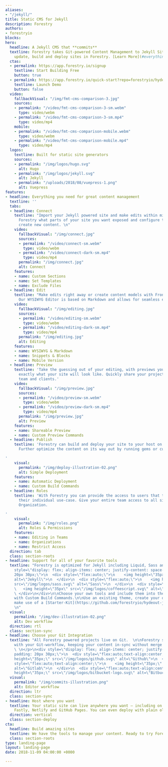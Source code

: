 ```yaml
---
aliases:
- "/jekyll/"
title: Static CMS for Jekyll
description: Forestry
authors:
- forestryio
blocks: 
hero:
  headline: A Jekyll CMS that **commits**
  textline: Forestry takes Git-powered Content Management to Jekyll Sites. Easily
    update, build and deploy sites in Forestry. [Learn More](#everything-you-need-for-great-content-management)
  ctas:
  - permalink: https://app.forestry.io/signup
    textline: Start Building Free
    button: true
  - permalink: https://app.forestry.io/quick-start?repo=forestryio/hydeout-jekyll-starter&provider=github&engine=jekyll
    textline: Launch Demo
    button: false
  video:
    fallbackVisual: "/img/fmt-cms-comparison-3.jpg"
    sources:
    - permalink: "/video/fmt-cms-comparison-3-sm.webm"
      type: video/webm
    - permalink: "/video/fmt-cms-comparison-3-sm.mp4"
      type: video/mp4
    mobile:
    - permalink: "/video/fmt-cms-comparison-mobile.webm"
      type: video/webm
    - permalink: "/video/fmt-cms-comparison-mobile.mp4"
      type: video/mp4
  logos:
    textline: Built for static site generators
    sources:
    - permalink: "/img/logos/hugo.svg"
      alt: Hugo
    - permalink: "/img/logos/jekyll.svg"
      alt: Jekyll
    - permalink: "/uploads/2018/08/vuepress-1.png"
      alt: Vuepress
features:
- headline: Everything you need for great content management
  textline: ''
  tabs:
  - headline: Connect
    textline: "Import your Jekyll powered site and make edits within minutes. Tell
      Forestry what parts of your site you want exposed and configure templates to
      create new content. \n"
    video:
      fallbackVisual: "/img/connect.jpg"
      sources:
      - permalink: "/video/connect-sm.webm"
        type: video/webm
      - permalink: "/video/connect-dark-sm.mp4"
        type: video/mp4
      permalink: "/img/connect.jpg"
      alt: Connect 
    features:
    - name: Custom Sections
    - name: Set Templates
    - name: Exclude Files
  - headline: Edit
    textline: "Make edits right away or create content models with Front Matter Templates.
      Our WYSIWYG Editor is based on Markdown and allows for seamless editing.  \n"
    video:
      fallbackVisual: "/img/editing.jpg"
      sources:
      - permalink: "/video/editing-sm.webm"
        type: video/webm
      - permalink: "/video/editing-dark-sm.mp4"
        type: video/mp4
      permalink: "/img/editing.jpg"
      alt: Editing 
    features:
    - name: WYSIWYG & Markdown
    - name: Snippets & Blocks
    - name: Mobile Version
  - headline: Preview
    textline: 'Take the guessing out of your editing, with previews you always know
      exactly what your site will look like. Quickly share your project with your
      team and clients.'
    video:
      fallbackVisual: "/img/preview.jpg"
      sources:
      - permalink: "/video/preview-sm.webm"
        type: video/webm
      - permalink: "/video/preview-dark-sm.mp4"
        type: video/mp4
      permalink: "/img/preview.jpg"
      alt: Preview
    features:
    - name: Shareable Preview
    - name: Custom Preview Commands
  - headline: Publish
    textline: 'Forestry can build and deploy your site to your host on every change.
      Further optimize the content on its way out by running gems or custom scripts.

'
    visual:
      permalink: "/img/deploy-illustration-02.png"
      alt: Simple Deployment
    features:
    - name: Automatic Deployment
    - name: Custom Build Commands
  - headline: Roles
    textline: 'With Forestry you can provide the access to users that they need for
      their individual use-case. Give your entire team access to all sites in your
      Organization.

'
    visual:
      permalink: "/img/roles.png"
      alt: Roles & Permissions
    features:
    - name: Editing in Teams
    - name: Organizations
    - name: Restrict Access
  direction: tab
  class: section-roots
- headline: Support for all of your favorite tools
  textline: "Forestry is optimized for Jekyll including Liquid, Sass and Coffeescript.\n\n<div
    style=\"display: flex; align-items: center; justify-content: space-between; padding:
    20px 30px;\">\n  <div style=\"flex:auto;\">\n    <img height=\"35px\" src=\"/img/logos/jekyll.svg\"
    alt=\"Jekyll\">\n  </div>\n  <div style=\"flex:auto;\">\n    <img height=\"35px\"
    src=\"/img/logos/sass.svg\" alt=\"Sass\">\n  </div>\n  <div style=\"flex:auto;\">\n
    \   <img height=\"35px\" src=\"/img/logos/coffeescript.svg\" alt=\"CoffeeScript\">\n
    \ </div>\n</div>\n\nChoose your own tools and include them into the build process
    with Custom Build Commands.\n\nUse an existing theme, create your own site or
    make use of a [Starter-Kit](https://github.com/forestryio/hydeout-jekyll-starter).
    \n"
  visual:
    permalink: "/img/dev-illustration-02.png"
    alt: Dev workflow
  direction: rtl
  class: section-sync
- headline: Choose your Git Integration
  textline: "All Forestry powered projects live on Git.  \n\nForestry seamlessly integrates
    with your Git-workflow, keeping your content in-sync without merge conflicts.
    \ \n</p>\n<div style=\"display: flex; align-items: center; justify-content: space-between;
    padding: 20px 30px;\">\n  <div style=\"flex:auto;text-align:center;\">\n    <img
    height=\"35px;\" src=\"/img/logos/github.svg\" alt=\"Github\">\n  </div>\n  <div
    style=\"flex:auto;text-align:center;\">\n    <img height=\"35px;\" src=\"/img/logos/gitlab.svg\"
    alt=\"Gitlab\">\n  </div>\n  <div style=\"flex:auto;text-align:center;\">\n    <img
    height=\"35px;\" src=\"/img/logos/bitbucket-logo.svg\" alt=\"Bitbucket\">\n  </div>\n</div><p>\n"
  visual:
    permalink: "/img/commits-illustration.png"
    alt: Editor workflow
  direction: ltr
  class: section-sync
- headline: Host where you want
  textline: Your static site can live anywhere you want — including on Amazon S3,
    Fastly, Netlify and GitHub Pages. You can even deploy with plain old FTP.
  direction: vertical
  class: section-deploy
cta:
  headline: Build amazing sites
  textline: We have the tools to manage your content. Ready to try Forestry?
  class: section-roots
type: landing-page
layout: landing-page
date: 2018-11-09 04:00:00 +0000

---
```

